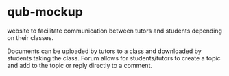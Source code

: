 # qub-mockup

website to facilitate communication between tutors and students depending on their classes.

Documents can be uploaded by tutors to a class and downloaded by students taking the class.
Forum allows for students/tutors to create a topic and add to the topic or reply directly to a comment.
